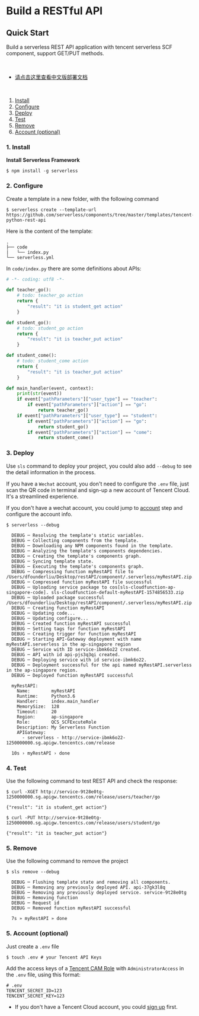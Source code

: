 <!--
title: Deploy Serverless python REST API
description: "Deploy Serverless python REST API with Tencent SCF component"
date: 2019-12-02
thumbnail: 'http://url-to-thumbnail.jpg'
categories:
  - toturial
authors:
  - Tinafang
authorslink: 
  - https://github.com/tinafangkunding
translators: 
  - None
translatorslink: 
  - None
-->

# Build a RESTful API

## Quick Start

Build a serverless REST API application with tencent serverless SCF component, support GET/PUT methods.

&nbsp;

- [请点击这里查看中文版部署文档](./README_CN.md)

&nbsp;

1. [Install](#1-install)
2. [Configure](#2-configure)
3. [Deploy](#3-deploy)
4. [Test](#4-test)
5. [Remove](#5-remove)
6. [Account (optional)](#6-account-optional)

### 1. Install

**Install Serverless Framework**
```console
$ npm install -g serverless
```

### 2. Configure

Create a template in a new folder, with the following command

```console
$ serverless create --template-url https://github.com/serverless/components/tree/master/templates/tencent-python-rest-api
```

Here is the content of the template:
```
.
├── code
|   └── index.py
└── serverless.yml
```

In `code/index.py` there are some definitions about APIs:

```python
# -*- coding: utf8 -*-

def teacher_go():
    # todo: teacher_go action
    return {
        "result": "it is student_get action"
    }

def student_go():
    # todo: student_go action
    return {
        "result": "it is teacher_put action"
    }

def student_come():
    # todo: student_come action
    return {
        "result": "it is teacher_put action"
    }

def main_handler(event, context):
    print(str(event))
    if event["pathParameters"]["user_type"] == "teacher":
        if event["pathParameters"]["action"] == "go":
            return teacher_go()
    if event["pathParameters"]["user_type"] == "student":
        if event["pathParameters"]["action"] == "go":
            return student_go()
        if event["pathParameters"]["action"] == "come":
            return student_come()
```

### 3. Deploy

Use `sls` command to deploy your project, you could also add `--debug` to see the detail information in the process.

If you have a `Wechat` account, you don't need to configure the `.env` file, just scan the QR code in terminal and sign-up a new account of Tencent Cloud. It's a streamlined experience.

If you don't have a wechat account, you could jump to [account](#6-account-optional) step and configure the account info.

```text
$ serverless --debug

  DEBUG ─ Resolving the template's static variables.
  DEBUG ─ Collecting components from the template.
  DEBUG ─ Downloading any NPM components found in the template.
  DEBUG ─ Analyzing the template's components dependencies.
  DEBUG ─ Creating the template's components graph.
  DEBUG ─ Syncing template state.
  DEBUG ─ Executing the template's components graph.
  DEBUG ─ Compressing function myRestAPI file to /Users/dfounderliu/Desktop/restAPI/component/.serverless/myRestAPI.zip.
  DEBUG ─ Compressed function myRestAPI file successful
  DEBUG ─ Uploading service package to cos[sls-cloudfunction-ap-singapore-code]. sls-cloudfunction-default-myRestAPI-1574856533.zip
  DEBUG ─ Uploaded package successful /Users/dfounderliu/Desktop/restAPI/component/.serverless/myRestAPI.zip
  DEBUG ─ Creating function myRestAPI
  DEBUG ─ Updating code... 
  DEBUG ─ Updating configure... 
  DEBUG ─ Created function myRestAPI successful
  DEBUG ─ Setting tags for function myRestAPI
  DEBUG ─ Creating trigger for function myRestAPI
  DEBUG ─ Starting API-Gateway deployment with name myRestAPI.serverless in the ap-singapore region
  DEBUG ─ Service with ID service-ibmk6o22 created.
  DEBUG ─ API with id api-pjs3q3qi created.
  DEBUG ─ Deploying service with id service-ibmk6o22.
  DEBUG ─ Deployment successful for the api named myRestAPI.serverless in the ap-singapore region.
  DEBUG ─ Deployed function myRestAPI successful

  myRestAPI: 
    Name:        myRestAPI
    Runtime:     Python3.6
    Handler:     index.main_handler
    MemorySize:  128
    Timeout:     20
    Region:      ap-singapore
    Role:        QCS_SCFExcuteRole
    Description: My Serverless Function
    APIGateway: 
      - serverless - http://service-ibmk6o22-1250000000.sg.apigw.tencentcs.com/release

  10s › myRestAPI › done

```

### 4. Test

Use the following command to test REST API and check the response:

```console
$ curl -XGET http://service-9t28e0tg-1250000000.sg.apigw.tencentcs.com/release/users/teacher/go

{"result": "it is student_get action"}
```

```console
$ curl -PUT http://service-9t28e0tg-1250000000.sg.apigw.tencentcs.com/release/users/student/go

{"result": "it is teacher_put action"}
```

### 5. Remove

Use the following command to remove the project
```console
$ sls remove --debug

  DEBUG ─ Flushing template state and removing all components.
  DEBUG ─ Removing any previously deployed API. api-37gk3l8q
  DEBUG ─ Removing any previously deployed service. service-9t28e0tg
  DEBUG ─ Removing function
  DEBUG ─ Request id
  DEBUG ─ Removed function myRestAPI successful

  7s » myRestAPI » done
```

### 5. Account (optional)

Just create a `.env` file

```console
$ touch .env # your Tencent API Keys
```

Add the access keys of a [Tencent CAM Role](https://console.cloud.tencent.com/cam/capi) with `AdministratorAccess` in the `.env` file, using this format: 

```
# .env
TENCENT_SECRET_ID=123
TENCENT_SECRET_KEY=123
```

* If you don't have a Tencent Cloud account, you could [sign up](https://intl.cloud.tencent.com/register) first. 
